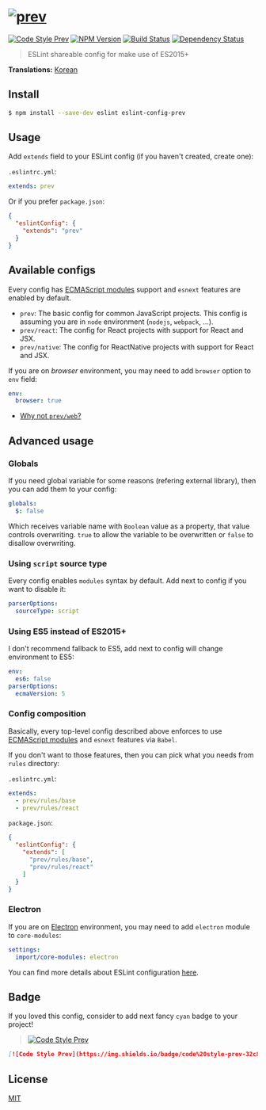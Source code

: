 # [![prev](https://rawgit.com/preco21/eslint-config-prev/master/media/logo.png)](https://github.com/preco21/eslint-config-prev)

[![Code Style Prev](https://img.shields.io/badge/code%20style-prev-32c8fc.svg)](https://github.com/preco21/eslint-config-prev)
[![NPM Version](https://img.shields.io/npm/v/eslint-config-prev.svg)](https://www.npmjs.com/package/eslint-config-prev)
[![Build Status](https://travis-ci.org/preco21/eslint-config-prev.svg?branch=master)](https://travis-ci.org/preco21/eslint-config-prev)
[![Dependency Status](https://dependencyci.com/github/preco21/eslint-config-prev/badge)](https://dependencyci.com/github/preco21/eslint-config-prev)

> ESLint shareable config for make use of ES2015+

**Translations:** [Korean](./README-ko.md)

## Install

```bash
$ npm install --save-dev eslint eslint-config-prev
```

## Usage

Add `extends` field to your ESLint config (if you haven't created, create one):

`.eslintrc.yml`:

```yaml
extends: prev
```

Or if you prefer `package.json`:

```json
{
  "eslintConfig": {
    "extends": "prev"
  }
}
```

## Available configs

Every config has [ECMAScript modules][esm] support and `esnext` features are enabled by default.

* `prev`: The basic config for common JavaScript projects. This config is assuming you are in `node` environment (`nodejs`, `webpack`, ...).
* `prev/react`: The config for React projects with support for React and JSX.
* `prev/native`: The config for ReactNative projects with support for React and JSX.

If you are on _browser_ environment, you may need to add `browser` option to `env` field:

```yaml
env:
  browser: true
```

* [Why not `prev/web`?](https://github.com/airbnb/javascript/issues/1002)

## Advanced usage

### Globals

If you need global variable for some reasons (refering external library), then you can add them to your config:

```yaml
globals:
  $: false
```

Which receives variable name with `Boolean` value as a property, that value controls overwriting. `true` to allow the variable to be overwritten or `false` to disallow overwriting.

### Using `script` source type

Every config enables `modules` syntax by default. Add next to config if you want to disable it:

```yaml
parserOptions:
  sourceType: script
```

### Using ES5 instead of ES2015+

I don't recommend fallback to ES5, add next to config will change environment to ES5:

```yaml
env:
  es6: false
parserOptions:
  ecmaVersion: 5
```

### Config composition

Basically, every top-level config described above enforces to use [ECMAScript modules][esm] and `esnext` features via `Babel`.

If you don't want to those features, then you can pick what you needs from `rules` directory:

`.eslintrc.yml`:

```yaml
extends:
  - prev/rules/base
  - prev/rules/react
```

`package.json`:

```json
{
  "eslintConfig": {
    "extends": [
      "prev/rules/base",
      "prev/rules/react"
    ]
  }
}
```

### Electron

If you are on [Electron](electron.atom.io) environment, you may need to add `electron` module to `core-modules`:

```yaml
settings:
  import/core-modules: electron
```

You can find more details about ESLint configuration [here](http://eslint.org/docs/user-guide/configuring).

## Badge

If you loved this config, consider to add next fancy `cyan` badge to your project!

> [![Code Style Prev](https://img.shields.io/badge/code%20style-prev-32c8fc.svg)](https://github.com/preco21/eslint-config-prev)

```markdown
[![Code Style Prev](https://img.shields.io/badge/code%20style-prev-32c8fc.svg)](https://github.com/preco21/eslint-config-prev)
```

## License

[MIT](http://preco.mit-license.org/)

[esm]: http://2ality.com/2014/09/es6-modules-final.html
